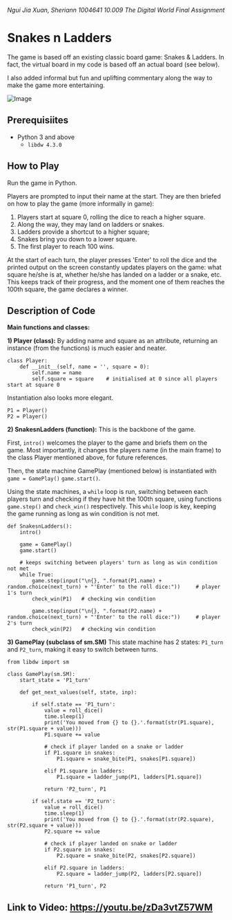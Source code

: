 _Ngui Jia Xuan, Sheriann 1004641_
_10.009 The Digital World Final Assignment_

# Snakes n Ladders
The game is based off an existing classic board game: Snakes & Ladders. 
In fact, the virtual board in my code is based off an actual board (see below).

I also added informal but fun and uplifting commentary along the way to make the game more entertaining.

![Image][1]

## Prerequisiites
- Python 3 and above
    - `libdw 4.3.0`

## How to Play
Run the game in Python.

Players are prompted to input their name at the start.
They are then briefed on how to play the game (more informally in game):
1. Players start at square 0, rolling the dice to reach a higher square. 
2. Along the way, they may land on ladders or snakes.
3. Ladders provide a shortcut to a higher square;
4. Snakes bring you down to a lower square. 
5. The first player to reach 100 wins.

At the start of each turn, the player presses 'Enter' to roll the dice and the printed output on the screen constantly updates players on the game: what square he/she is at, whether he/she has landed on a ladder or a snake, etc.
This keeps track of their progress, and the moment one of them reaches the 100th square, the game declares a winner. 


## Description of Code
**Main functions and classes:**

**1) Player (class):**
By adding name and square as an attribute, returning an instance (from the functions) is much easier and neater.

```
class Player:
	def __init__(self, name = '', square = 0):
		self.name = name
		self.square = square 	# initialised at 0 since all players start at square 0
```

Instantiation also looks more elegant.

```
P1 = Player()
P2 = Player()
```


**2) SnakesnLadders (function):**
This is the backbone of the game. 

First, `intro()` welcomes the player to the game and briefs them on the game. Most importantly, it changes the players name (in the main frame) to the class Player mentioned above, for future references. 

Then, the state machine GamePlay (mentioned below) is instantiated with `game = GamePlay()` `game.start()`. 

Using the state machines, a `while` loop is run, switching between each players turn and checking if they have hit the 100th square, using functions `game.step()` and `check_win()` respectively. 
This `while` loop is key, keeping the game running as long as win condition is not met.

```
def SnakesnLadders():
	intro()

	game = GamePlay()
	game.start()

	# keeps switching between players' turn as long as win condition not met
	while True:
		game.step(input("\n{}, ".format(P1.name) + random.choice(next_turn) + "'Enter' to the roll dice:"))		# player 1's turn
		check_win(P1) 	# checking win condition

		game.step(input("\n{}, ".format(P2.name) + random.choice(next_turn) + "'Enter' to the roll dice:"))		# player 2's turn
		check_win(P2) 	# checking win condition
```


**3) GamePlay (subclass of sm.SM)**
This state machine has 2 states: `P1_turn` and `P2_turn`, making it easy to switch between turns. 

```
from libdw import sm

class GamePlay(sm.SM):
	start_state = 'P1_turn'

	def get_next_values(self, state, inp):

		if self.state == 'P1_turn':
			value = roll_dice()
			time.sleep(1)
			print('You moved from {} to {}.'.format(str(P1.square), str(P1.square + value)))
			P1.square += value 

			# check if player landed on a snake or ladder
			if P1.square in snakes:
				P1.square = snake_bite(P1, snakes[P1.square])

			elif P1.square in ladders:
				P1.square = ladder_jump(P1, ladders[P1.square])

			return 'P2_turn', P1

		if self.state == 'P2_turn':
			value = roll_dice()
			time.sleep(1)
			print('You moved from {} to {}.'.format(str(P2.square), str(P2.square + value)))
			P2.square += value 

			# check if player landed on snake or ladder
			if P2.square in snakes:
				P2.square = snake_bite(P2, snakes[P2.square])

			elif P2.square in ladders:
				P2.square = ladder_jump(P2, ladders[P2.square])

			return 'P1_turn', P2
```
## Link to Video: https://youtu.be/zDa3vtZ57WM

[1]: https://cdn.shopify.com/s/files/1/0876/1176/files/i984_pimgpsh_fullsize_distr.png?v=1525140332
